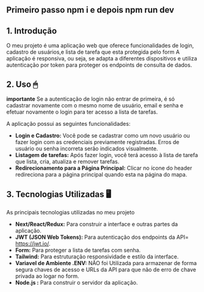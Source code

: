 ## Primeiro passo npm i e depois npm run dev 

## **1. Introdução**

O meu projeto é uma aplicação web que oferece funcionalidades de login, cadastro de usuários,e lista de tarefa que esta protegida pelo form A aplicação é responsiva, ou seja, se adapta a diferentes dispositivos e utiliza autenticação por token para proteger os endpoints de consulta de dados. 

## **2. Uso 🖱**
**importante** Se a autenticação de login não entrar de primeira, é só cadastrar novamente com o mesmo nome de usuário, email e senha e efetuar novamente o login  para ter acesso a lista de tarefas.

A aplicação possui as seguintes funcionalidades:

- **Login e Cadastro:** Você pode se cadastrar como um novo usuário ou fazer login com as credenciais previamente registradas. Erros de usuário ou senha incorreta serão indicados visualmente.
- **Listagem de tarefas:** Após fazer login, você terá acesso à lista de tarefa que lista, cria, atualiza e remover tarefas.
- **Redirecionamento para a Página Principal:** Clicar no ícone do header redireciona para a página principal quando esta na página do mapa.

## **3. Tecnologias Utilizadas 🖥**

As principais tecnologias utilizadas no meu projeto

- **Next/React/Redux:**  Para construir a interface e outras partes da aplicação.
- **JWT (JSON Web Tokens):** Para autenticação dos endpoints da API= https://jwt.io/.
- **Form:** Para proteger a lista de tarefas com senha.
- **Tailwind:** Para estruturação  responsividade e estilo da interface.
- **Variavel de Ambiente  .ENV:** NÃO foi Utilizada para armazenar de forma segura chaves de acesso e URLs da API para que não de erro de chave privada ao logar no form.
- **Node.js :** Para construir o servidor da aplicação.
